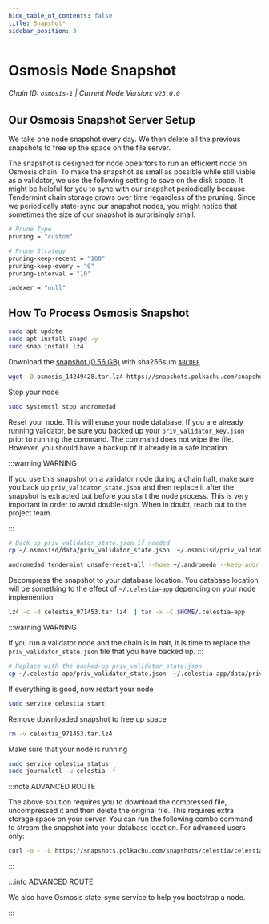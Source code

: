 ```yaml
---
hide_table_of_contents: false
title: Snapshot*
sidebar_position: 3
---
```


# Osmosis Node Snapshot
###### Chain ID: `osmosis-1` | Current Node Version: `v23.0.0`

## Our Osmosis Snapshot Server Setup
We take one node snapshot every day. We then delete all the previous snapshots to free up the space on the file server.

The snapshot is designed for node opeartors to run an efficient node on Osmosis chain. To make the snapshot as small as possible while still viable as a validator, we use the following setting to save on the disk space. It might be helpful for you to sync with our snapshot periodically because Tendermint chain storage grows over time regardless of the pruning. Since we periodically state-sync our snapshot nodes, you might notice that sometimes the size of our snapshot is surprisingly small.

```bash title="app.toml"
# Prune Type
pruning = "custom"

# Prune Strategy
pruning-keep-recent = "100"
pruning-keep-every = "0"
pruning-interval = "10"
```

```bash title="config.toml"
indexer = "null"
```

## How To Process Osmosis Snapshot
```bash
sudo apt update
sudo apt install snapd -y
sudo snap install lz4
```
Download the [snapshot (0.56 GB)](https://google.com) with sha256sum [`ABCDEF`](https://google.com)
```bash
wget -O osmosis_14249428.tar.lz4 https://snapshots.polkachu.com/snapshots/osmosis/osmosis_14249428.tar.lz4 --inet4-only
```
Stop your node
```bash
sudo systemctl stop andromedad
```
Reset your node. This will erase your node database. If you are already running validator, be sure you backed up your `priv_validator_key.json` prior to running the command. The command does not wipe the file. However, you should have a backup of it already in a safe location.

:::warning WARNING

If you use this snapshot on a validator node during a chain halt, make sure you back up `priv_validator_state.json` and then replace it after the snapshot is extracted but before you start the node process. This is very important in order to avoid double-sign. When in doubt, reach out to the project team.

:::

```bash
# Back up priv_validator_state.json if needed
cp ~/.osmosisd/data/priv_validator_state.json  ~/.osmosisd/priv_validator_state.json

andromedad tendermint unsafe-reset-all --home ~/.andromeda --keep-addr-book
```

Decompress the snapshot to your database location. You database location will be something to the effect of `~/.celestia-app` depending on your node implemention.

```bash
lz4 -c -d celestia_971453.tar.lz4  | tar -x -C $HOME/.celestia-app
```

:::warning WARNING

If you run a validator node and the chain is in halt, it is time to replace the `priv_validator_state.json` file that you have backed up.
:::

```bash
# Replace with the backed-up priv_validator_state.json
cp ~/.celestia-app/priv_validator_state.json  ~/.celestia-app/data/priv_validator_state.json
```

If everything is good, now restart your node

```bash
sudo service celestia start
```

Remove downloaded snapshot to free up space

```bash
rm -v celestia_971453.tar.lz4
```

Make sure that your node is running

```bash
sudo service celestia status
sudo journalctl -u celestia -f
```

:::note ADVANCED ROUTE

The above solution requires you to download the compressed file, uncompressed it and then delete the original file. This requires extra storage space on your server. You can run the following combo command to stream the snapshot into your database location. For advanced users only:
```bash
curl -o - -L https://snapshots.polkachu.com/snapshots/celestia/celestia_971453.tar.lz4 | lz4 -c -d - | tar -x -C $HOME/.celestia-app
```

:::



:::info ADVANCED ROUTE

We also have Osmosis state-sync service to help you bootstrap a node.

:::